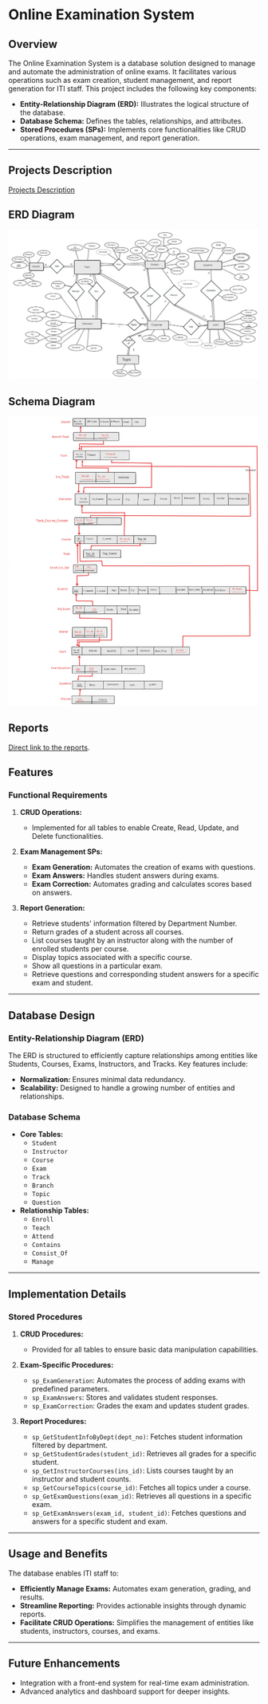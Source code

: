 
# Online Examination System 

## Overview
The Online Examination System is a database solution designed to manage and automate the administration of online exams. It facilitates various operations such as exam creation, student management, and report generation for ITI staff.
This project includes the following key components:
- **Entity-Relationship Diagram (ERD):** Illustrates the logical structure of the database.
- **Database Schema:** Defines the tables, relationships, and attributes.
- **Stored Procedures (SPs):** Implements core functionalities like CRUD operations, exam management, and report generation.

---
## Projects Description
[Projects Description](Files/Online_Examination_System.pdf)

## ERD Diagram
![ERD Diagram](Files/ERD.svg)

## Schema Diagram

![Schema Diagram](Files/Schema.svg)

## Reports

[Direct link to the reports](Reports/PDF/Report5.pdf).

## Features

### Functional Requirements
1. **CRUD Operations:** 
   - Implemented for all tables to enable Create, Read, Update, and Delete functionalities.
   
2. **Exam Management SPs:**
   - **Exam Generation:** Automates the creation of exams with questions.
   - **Exam Answers:** Handles student answers during exams.
   - **Exam Correction:** Automates grading and calculates scores based on answers.

3. **Report Generation:**
   - Retrieve students' information filtered by Department Number.
   - Return grades of a student across all courses.
   - List courses taught by an instructor along with the number of enrolled students per course.
   - Display topics associated with a specific course.
   - Show all questions in a particular exam.
   - Retrieve questions and corresponding student answers for a specific exam and student.

---

## Database Design

### Entity-Relationship Diagram (ERD)
The ERD is structured to efficiently capture relationships among entities like Students, Courses, Exams, Instructors, and Tracks. Key features include:
- **Normalization:** Ensures minimal data redundancy.
- **Scalability:** Designed to handle a growing number of entities and relationships.

### Database Schema
- **Core Tables:**
  - `Student`
  - `Instructor`
  - `Course`
  - `Exam`
  - `Track`
  - `Branch`
  - `Topic`
  - `Question`
- **Relationship Tables:**
  - `Enroll`
  - `Teach`
  - `Attend`
  - `Contains`
  - `Consist_Of`
  - `Manage`

---

## Implementation Details

### Stored Procedures
1. **CRUD Procedures:**
   - Provided for all tables to ensure basic data manipulation capabilities.

2. **Exam-Specific Procedures:**
   - `sp_ExamGeneration`: Automates the process of adding exams with predefined parameters.
   - `sp_ExamAnswers`: Stores and validates student responses.
   - `sp_ExamCorrection`: Grades the exam and updates student grades.

3. **Report Procedures:**
   - `sp_GetStudentInfoByDept(dept_no)`: Fetches student information filtered by department.
   - `sp_GetStudentGrades(student_id)`: Retrieves all grades for a specific student.
   - `sp_GetInstructorCourses(ins_id)`: Lists courses taught by an instructor and student counts.
   - `sp_GetCourseTopics(course_id)`: Fetches all topics under a course.
   - `sp_GetExamQuestions(exam_id)`: Retrieves all questions in a specific exam.
   - `sp_GetExamAnswers(exam_id, student_id)`: Fetches questions and answers for a specific student and exam.

---

## Usage and Benefits

The database enables ITI staff to:
- **Efficiently Manage Exams:** Automates exam generation, grading, and results.
- **Streamline Reporting:** Provides actionable insights through dynamic reports.
- **Facilitate CRUD Operations:** Simplifies the management of entities like students, instructors, courses, and exams.

---

## Future Enhancements

- Integration with a front-end system for real-time exam administration.
- Advanced analytics and dashboard support for deeper insights.

